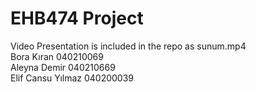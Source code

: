 # EHB474 Project

Video Presentation is included in the repo as sunum.mp4</br>
Bora Kıran 040210069</br>
Aleyna Demir 040210669</br>
Elif Cansu Yılmaz 040200039</br>
